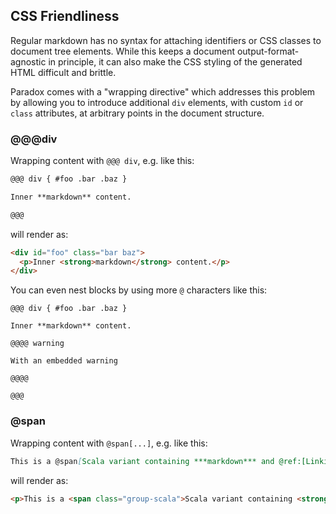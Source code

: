 CSS Friendliness
----------------

Regular markdown has no syntax for attaching identifiers or CSS classes to document tree elements.
While this keeps a document output-format-agnostic in principle, it can also make the CSS styling of the generated HTML
difficult and brittle.

Paradox comes with a "wrapping directive" which addresses this problem by allowing you to introduce additional
`div` elements, with custom `id` or `class` attributes, at arbitrary points in the document structure.

### @@@div

Wrapping content with `@@@ div`, e.g. like this:

```markdown
@@@ div { #foo .bar .baz }

Inner **markdown** content.

@@@
```

will render as:

```html
<div id="foo" class="bar baz">
  <p>Inner <strong>markdown</strong> content.</p>    
</div>
```

You can even nest blocks by using more `@` characters like this:

```
@@@ div { #foo .bar .baz }

Inner **markdown** content.

@@@@ warning

With an embedded warning

@@@@

@@@
```

### @span

Wrapping content with `@span[...]`, e.g. like this:

```markdown
This is a @span[Scala variant containing ***markdown*** and @ref:[Linking](test.md)] { .group-scala } to show.
```

will render as:

```html
<p>This is a <span class="group-scala">Scala variant containing <strong><em>markdown</em></strong> and <a href="test.html">Linking</a></span> to show.</p>
```
